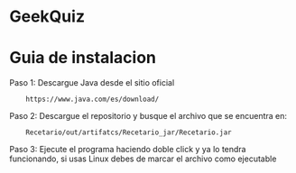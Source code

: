 # GeekQuiz
# Guia de instalacion
Paso 1: Descargue Java desde el sitio oficial

        https://www.java.com/es/download/
Paso 2: Descargue el repositorio y busque el archivo que se encuentra en:

        Recetario/out/artifatcs/Recetario_jar/Recetario.jar
Paso 3: Ejecute el programa haciendo doble click y ya lo tendra funcionando, si usas Linux debes de marcar el archivo como ejecutable
